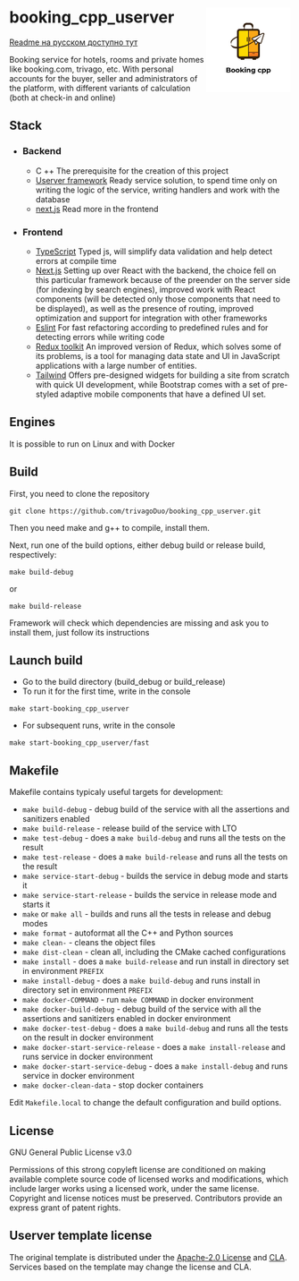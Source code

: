 # booking_cpp_userver <img src="./frontend/public/Logo.png" align='right' width="30%">
[Readme на русском доступно тут](./README_RU.md)

Booking service for hotels, rooms and private homes like booking.com, trivago, etc. With
personal accounts for the buyer, seller and administrators of the platform, with different variants of calculation (both at check-in and online)

## Stack

- ### Backend
    - C ++
      The prerequisite for the creation of this project
    - [Userver framework](https://github.com/userver-framework/userver)
      Ready service solution, to spend time only on writing the logic of the service, writing handlers and work with the database
    - [next.js](https://nextjs.org/)
      Read more in the frontend
- ### Frontend
    - [TypeScript](https://www.typescriptlang.org/)
      Typed js, will simplify data validation and help detect errors at compile time
    - [Next.js](https://nextjs.org/)
      Setting up over React with the backend, the choice fell on this particular framework because of the preender on the server side
  (for indexing by search engines), improved work with React components (will be detected only those components that need to be displayed),
  as well as the presence of routing, improved optimization and support for integration with other frameworks
    - [Eslint](https://eslint.org/)
      For fast refactoring according to predefined rules and for detecting errors while writing code
    - [Redux toolkit](https://redux-toolkit.js.org/)
      An improved version of Redux, which solves some of its problems, is a tool for managing data state and UI in JavaScript applications with a large number of entities.
    - [Tailwind](https://tailwindcss.com/)
      Offers pre-designed widgets for building a site from scratch with quick UI development, while Bootstrap comes with a set of pre-styled
  adaptive mobile components that have a defined UI set.
      

## Engines

It is possible to run on Linux and with Docker

## Build
First, you need to clone the repository
```
git clone https://github.com/trivagoDuo/booking_cpp_userver.git
```
Then you need make and g++ to compile, install them.

Next, run one of the build options, either debug build or release build, respectively:
```
make build-debug
```

or

```
make build-release
```

Framework will check which dependencies are missing and ask you to install them, just follow its instructions

## Launch build

- Go to the build directory (build_debug or build_release)
- To run it for the first time, write in the console
```
make start-booking_cpp_userver
```
- For subsequent runs, write in the console
```
make start-booking_cpp_userver/fast
```

## Makefile

Makefile contains typicaly useful targets for development:

* `make build-debug` - debug build of the service with all the assertions and sanitizers enabled
* `make build-release` - release build of the service with LTO
* `make test-debug` - does a `make build-debug` and runs all the tests on the result
* `make test-release` - does a `make build-release` and runs all the tests on the result
* `make service-start-debug` - builds the service in debug mode and starts it
* `make service-start-release` - builds the service in release mode and starts it
* `make` or `make all` - builds and runs all the tests in release and debug modes
* `make format` - autoformat all the C++ and Python sources
* `make clean-` - cleans the object files
* `make dist-clean` - clean all, including the CMake cached configurations
* `make install` - does a `make build-release` and run install in directory set in environment `PREFIX`
* `make install-debug` - does a `make build-debug` and runs install in directory set in environment `PREFIX`
* `make docker-COMMAND` - run `make COMMAND` in docker environment
* `make docker-build-debug` - debug build of the service with all the assertions and sanitizers enabled in docker environment
* `make docker-test-debug` - does a `make build-debug` and runs all the tests on the result in docker environment
* `make docker-start-service-release` - does a `make install-release` and runs service in docker environment
* `make docker-start-service-debug` - does a `make install-debug` and runs service in docker environment
* `make docker-clean-data` - stop docker containers

Edit `Makefile.local` to change the default configuration and build options.

## License
GNU General Public License v3.0

Permissions of this strong copyleft license are conditioned on making available complete source code of
licensed works and modifications, which include larger works using a licensed work, under the same license.
Copyright and license notices must be preserved. Contributors provide an express grant of patent rights.

## Userver template license

The original template is distributed under the [Apache-2.0 License](https://github.com/userver-framework/userver/blob/develop/LICENSE)
and [CLA](https://github.com/userver-framework/userver/blob/develop/CONTRIBUTING.md). Services based on the template may change
the license and CLA.
